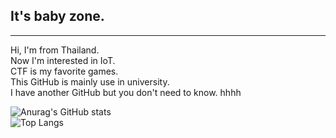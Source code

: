 ## It's baby zone.
----
Hi, I'm from Thailand. <br>
Now I'm interested in IoT. <br>
CTF is my favorite games. <br>
This GitHub is mainly use in university.<br>
I have another GitHub but you don't need to know. hhhh <br>


![Anurag's GitHub stats](https://github-readme-stats.vercel.app/api?username=itsmebabysmiley&show_icons=true&theme=dracula)
<br>
![Top Langs](https://github-readme-stats.vercel.app/api/top-langs/?username=itsmebabysmiley&theme=dracula&layout=compact)

